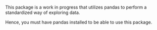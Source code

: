 This package is a work in progress that utilizes pandas to perform a standardized way of exploring data.

Hence, you must have pandas installed to be able to use this package.
